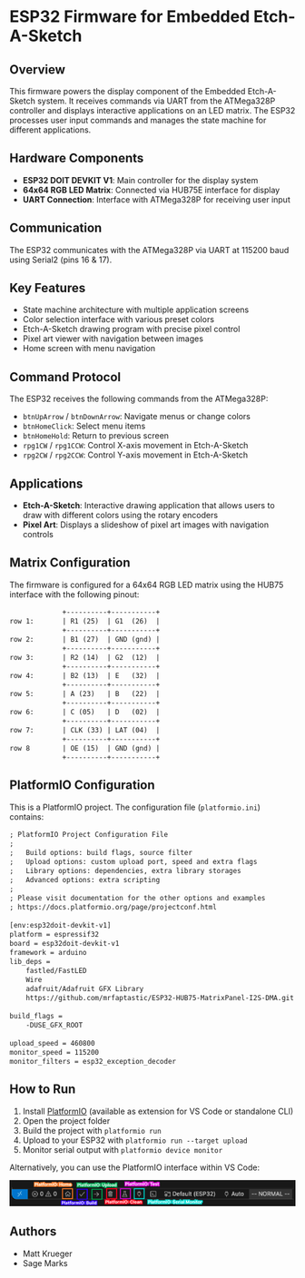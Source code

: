 # ESP32 Firmware for Embedded Etch-A-Sketch

## Overview
This firmware powers the display component of the Embedded Etch-A-Sketch system. It receives commands via UART from the ATMega328P controller and displays interactive applications on an LED matrix. The ESP32 processes user input commands and manages the state machine for different applications.

## Hardware Components
- **ESP32 DOIT DEVKIT V1**: Main controller for the display system
- **64x64 RGB LED Matrix**: Connected via HUB75E interface for display
- **UART Connection**: Interface with ATMega328P for receiving user input

## Communication
The ESP32 communicates with the ATMega328P via UART at 115200 baud using Serial2 (pins 16 & 17).

## Key Features
- State machine architecture with multiple application screens
- Color selection interface with various preset colors
- Etch-A-Sketch drawing program with precise pixel control
- Pixel art viewer with navigation between images
- Home screen with menu navigation

## Command Protocol
The ESP32 receives the following commands from the ATMega328P:
- `btnUpArrow` / `btnDownArrow`: Navigate menus or change colors
- `btnHomeClick`: Select menu items
- `btnHomeHold`: Return to previous screen
- `rpg1CW` / `rpg1CCW`: Control X-axis movement in Etch-A-Sketch
- `rpg2CW` / `rpg2CCW`: Control Y-axis movement in Etch-A-Sketch

## Applications
- **Etch-A-Sketch**: Interactive drawing application that allows users to draw with different colors using the rotary encoders
- **Pixel Art**: Displays a slideshow of pixel art images with navigation controls

## Matrix Configuration
The firmware is configured for a 64x64 RGB LED matrix using the HUB75 interface with the following pinout:
```
             +----------+-----------+
row 1:       | R1 (25)  | G1  (26)  |
             +----------+-----------+
row 2:       | B1 (27)  | GND (gnd) |
             +----------+-----------+
row 3:       | R2 (14)  | G2  (12)  |
             +----------+-----------+
row 4:       | B2 (13)  | E   (32)  |
             +----------+-----------+
row 5:       | A (23)   | B   (22)  |
             +----------+-----------+
row 6:       | C (05)   | D   (02)  |
             +----------+-----------+
row 7:       | CLK (33) | LAT (04)  |
             +----------+-----------+
row 8        | OE (15)  | GND (gnd) |
             +----------+-----------+
```

## PlatformIO Configuration
This is a PlatformIO project. The configuration file (`platformio.ini`) contains:

```
; PlatformIO Project Configuration File
;
;   Build options: build flags, source filter
;   Upload options: custom upload port, speed and extra flags
;   Library options: dependencies, extra library storages
;   Advanced options: extra scripting
;
; Please visit documentation for the other options and examples
; https://docs.platformio.org/page/projectconf.html

[env:esp32doit-devkit-v1]
platform = espressif32
board = esp32doit-devkit-v1
framework = arduino
lib_deps =
    fastled/FastLED
    Wire
    adafruit/Adafruit GFX Library
    https://github.com/mrfaptastic/ESP32-HUB75-MatrixPanel-I2S-DMA.git

build_flags =
    -DUSE_GFX_ROOT

upload_speed = 460800           
monitor_speed = 115200
monitor_filters = esp32_exception_decoder
```

## How to Run
1. Install [PlatformIO](https://platformio.org/) (available as extension for VS Code or standalone CLI)
2. Open the project folder
3. Build the project with `platformio run`
4. Upload to your ESP32 with `platformio run --target upload`
5. Monitor serial output with `platformio device monitor`

Alternatively, you can use the PlatformIO interface within VS Code:

![PlatformIO Interface](../../img/PlatformIO_bar.png)

## Authors
- Matt Krueger
- Sage Marks
